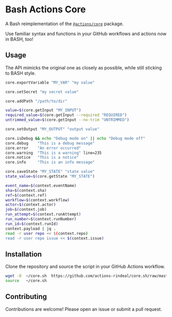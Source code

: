 # Bash Actions Core

A Bash reimplementation of the [`@actions/core`](https://www.npmjs.com/package/@actions/core) package.

Use familiar syntax and functions in your GitHub workflows and actions now in BASH, too!

## Usage

The API mimicks the original one as closely as possible, while still sticking to BASH style.

```bash
core.exportVariable "MY_VAR" "my value"

core.setSecret "my secret value"

core.addPath "/path/to/dir"

value=$(core.getInput "MY_INPUT")
required_value=$(core.getInput --required "REQUIRED")
untrimmed_value=$(core.getInput --no-trim "UNTRIMMED")

core.setOutput "MY_OUTPUT" "output value"

core.isDebug && echo "Debug mode on" || echo "Debug mode off"
core.debug    "This is a debug message"
core.error    "An error occurred"
core.warning  "This is a warning" line=235
core.notice   "This is a notice"
core.info     "This is an info message"

core.saveState "MY_STATE" "state value"
state_value=$(core.getState "MY_STATE")

event_name=$(context.eventName)
sha=$(context.sha)
ref=$(context.ref)
workflow=$(context.workflow)
actor=$(context.actor)
job=$(context.job)
run_attempt=$(context.runAttempt)
run_number=$(context.runNumber)
run_id=$(context.runId)
context.payload | jq .
read -r user repo << $(context.repo)
read -r user repo issue << $(context.issue)
```

## Installation

Clone the repository and source the script in your GitHub Actions workflow.

```bash
wget -O  ~/core.sh  https://github.com/actions-rindeal/core.sh/raw/master/core.sh
source   ~/core.sh
```

## Contributing

Contributions are welcome! Please open an issue or submit a pull request.
